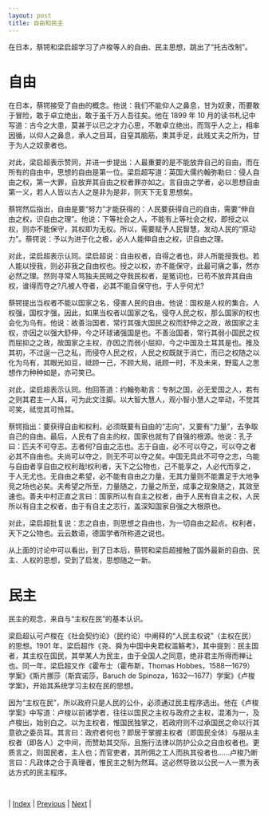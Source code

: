 ```yaml
---
layout: post
title: 自由和民主
---
```


在日本，蔡锷和梁启超学习了卢梭等人的自由、民主思想，跳出了“托古改制”。

# 自由

在日本，蔡锷接受了自由的概念。他说：我们不能仰人之鼻息，甘为奴隶，而要敢于冒险，敢于卓立绝出，敢于虽千万人吾往矣。他在 1899 年 10 月的读书札记中写道：古今之大患，莫甚于以已之才力心思，不敢卓立绝出，而驾乎人之上，相率因循，以仰人之鼻息，承人之目耳，自窒其脑筋，束其手足，此贱丈夫之所为，甘于为人之奴隶者也。

对此，梁启超表示赞同，并进一步提出：人最重要的是不能放弃自己的自由，而在所有的自由中，思想的自由是第一位。梁启超写道：英国大儒约翰弥勒曰：侵人自由之权，第一大罪，自放弃其自由之权者罪亦如之。言自由之学者，必以思想自由第一义，若人人皆以古人之是非为是非，则天下无复思想矣。

蔡锷然后指出，自由是要“努力”才能获得的：人民要获得自己的自由，需要“伸自由之权，识自由之理”。他说：下等社会之人，不能有上等社会之权，即授之以权，则亦不能保守，其权即为无权。所以，需要赋予人民智慧，发动人民的“原动力”。蔡锷说：予以为进于化之极，必人人能伸自由之权，识自由之理。

对此，梁启超表示认同。梁启超说：自由权者，自得之者也，非人所能授我也。若人能以授我，则必非我之自由权也。授之以权，亦不能保守，此最可痛之事，然亦必然之理。然则寻常人骂独夫民贼之夺我民权者，是冤词也，已苟不放弃其自由权，谁得而夺之?凡被人夺者，必其不能自保守也，于人乎何尤?

蔡锷提出当权者不能以国家之名，侵害人民的自由。他说：国权是人权的集合。人权强，国权才强，因此，如果当权者以国家之名，侵夺人民之权，那么国家的权也会化为乌有。他说：故善治国者，常行其强大国民之权而舒伸之之政，故国家之主权，亦因之以强大舒伸，今之环球诸强国是也。不善治国者，常行其弱小国民之权而屈抑之之政，故国家之主权，亦因之而弱小屈抑，今之中国及土耳其是也。推及其初，不过逞一己之私，而侵夺人民之权，人民之权既就于消亡，而已之权随之以化为乌有，其眼光如豆，祗顾一己，不顾大局，祇顾一时，不及未来，野蛮人之思想作力种种如是，亦可笑已。

对此，梁启超表示认同。他回答道：约翰弥勒言：专制之国，必无爱国之人，若有之则其君主一人耳，可为此文注脚。以大智大慧人，观小智小慧人之举动，不觉其可笑，祗觉其可怜耳。

蔡锷指出：要获得自由和权利，必须既要有自由的“志向”，又要有“力量”，去争取自己的自由。最后，人民有了自主的权，国家也就有了自强的根源。他说：孔子曰：匹夫不可夺志。志者何?自由之志也。志于自由，必不可以夺之，可以夺之者必其不自由也。夫尚可以夺之，则无不可以夺之矣。中国无具此不可夺之志，乌能与自由者享自由之权利哉!权利者，天下之公物也，己不能享之，人必代而享之，于人无尤也。无自由之希望，必不能有自由之力量，无其力量则不能置足于大地争竞之场也必矣。夫希望之所至，力量随之，力量之所至，成事之现象随之，其效至速也。善夫中村正直之言曰：国家所以有自主之权者，由于人民有自主之权，人民所以有自主之权者，由于有自主之志行，盖深知国家自强之大根原也。

对此，梁启超批复说：志之自由，则思想之自由也，为一切自由之起点。权利者，天下之公物也。云云数语，德国学者所称道之说也。

从上面的讨论中可以看出，到了日本后，蔡锷和梁启超接触了国外最新的自由、民主、人权的思想，受到了启发，思想随之一新。

# 民主

民主的观念，来自与“主权在民”的基本认识。

梁启超认可卢梭在《社会契约论》（民约论）中阐释的“人民主权说”（主权在民）的思想。1901 年，梁启超作《尧、舜为中国中央君权滥觞考》，其中提到：民主国者，其主权在国民，其举某人为民主，由于全国人之同意，绝非君主所得而禅让也。同一年，梁启超又作《霍布士（霍布斯，Thomas Hobbes，1588—1679）学案》《斯片挪莎（斯宾诺莎，Baruch de Spinoza，1632—1677）学案》《卢梭学案》，开始其系统学习主权在民的思想。

因为“主权在民”，所以政府只是人民的公仆，必须通过民主程序选出。他在《卢梭学案》中写道：卢梭以前诸学者，往往以国民之主权与政府之主权，混淆为一，及卢梭出，始别白之。以为主权者，惟国民独掌之，若政府则不过承国民之命以行其意欲之委员耳。其言曰：政府者何也？即居于掌握主权者（即国民全体）与服从主权者（即各人）之中间，而赞助其交际，且施行法律以防护公众之自由权者也。更质言之，则国民者，主人也；而官吏者，其所佣之工人而执其役者也……卢梭乃断言曰：凡政体之合于真理者，惟民主之制为然耳。这必然导致以公民一人一票为表达方式的民主程序。

<br/>

| [Index](./) | [Previous](3-1-japan) | [Next](3-4-zili) |
